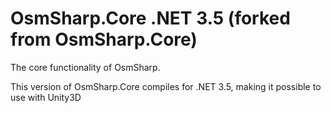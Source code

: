 # OsmSharp.Core .NET 3.5 (forked from OsmSharp.Core)
The core functionality of OsmSharp.

This version of OsmSharp.Core compiles for .NET 3.5, making it possible to use with Unity3D